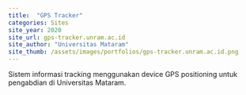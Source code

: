 ```yaml
---
title:  "GPS Tracker"
categories: Sites
site_year: 2020
site_url: gps-tracker.unram.ac.id
site_author: "Universitas Mataram"
site_thumb: /assets/images/portfolios/gps-tracker.unram.ac.id.png
---
```


Sistem informasi tracking menggunakan device GPS positioning untuk pengabdian di Universitas Mataram.